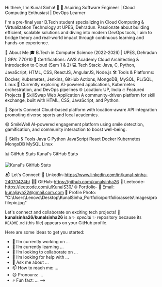 
 Hi there, I'm Kunal Sinha! 👋
🚀 Aspiring Software Engineer | Cloud Computing Enthusiast | DevOps Learner

I'm a pre-final year B.Tech student specializing in Cloud Computing & Virtualization Technology at UPES, Dehradun. Passionate about building efficient, scalable solutions and diving into modern DevOps tools, I aim to bridge theory and real-world impact through continuous learning and hands-on experience.

🌟 About Me
🎓 B.Tech in Computer Science (2022-2026) | UPES, Dehradun | GPA: 7.70/10
🏅 Certifications: AWS Academy Cloud Architecting & Introduction to Cloud (Sem 1 & 2)
💻 Tech Stack: Java, C, Python, JavaScript, HTML, CSS, ReactJS, AngularJS, Node.js
🛠️ Tools & Platforms: Docker, Kubernetes, Jenkins, GitHub Actions, MongoDB, MySQL, PL/SQL, Linux
🌱 Currently exploring AI-powered applications, Kubernetes orchestration, and DevOps pipelines
🌐 Location: UP, India
🔥 Featured Projects
🔁 SkillSwap Web Application
A community-driven platform for skill exchange, built with HTML, CSS, JavaScript, and Python.

🏏 Sports Connect
Cloud-based platform with location-aware API integration promoting diverse sports and local academies.

😄 SmileWell
AI-powered engagement platform using smile detection, gamification, and community interaction to boost well-being.

🚀 Skills & Tools
Java C Python JavaScript React Docker Kubernetes MongoDB MySQL Linux

📊 GitHub Stats
Kunal's GitHub Stats

![Kunal's GitHub Stats](https://github-readme-stats.vercel.app/api?username=kunalsinha26&show_icons=true&hide_title=true&count_private=true)



📬 Let's Connect!
💼 LinkedIn-https://www.linkedin.com/in/kunal-sinha-24070424b/
🧑‍💻 GitHub-https://github.com/kunalsinha26
🧠 Leetcode-https://leetcode.com/u/KunalS30/
🌐 Portfolio-
📧 Email: kunaljaya22@gmail.com.com
📸 Profile Photo: "C:\Users\Lenovo\Desktop\KunalSinha_Portfolio\portfolio\assets\images\profilepic.jpg"

Let's connect and collaborate on exciting tech projects! 🚀
**kunalsinha26/kunalsinha26** is a ✨ _special_ ✨ repository because its `README.md` (this file) appears on your GitHub profile.

Here are some ideas to get you started:

- 🔭 I’m currently working on ...
- 🌱 I’m currently learning ...
- 👯 I’m looking to collaborate on ...
- 🤔 I’m looking for help with ...
- 💬 Ask me about ...
- 📫 How to reach me: ...
- 😄 Pronouns: ...
- ⚡ Fun fact: ...
-->
